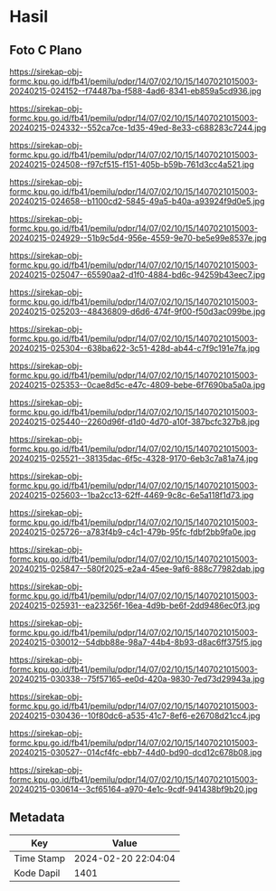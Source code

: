 # Hasil

## Foto C Plano

https://sirekap-obj-formc.kpu.go.id/fb41/pemilu/pdpr/14/07/02/10/15/1407021015003-20240215-024152--f74487ba-f588-4ad6-8341-eb859a5cd936.jpg

https://sirekap-obj-formc.kpu.go.id/fb41/pemilu/pdpr/14/07/02/10/15/1407021015003-20240215-024332--552ca7ce-1d35-49ed-8e33-c688283c7244.jpg

https://sirekap-obj-formc.kpu.go.id/fb41/pemilu/pdpr/14/07/02/10/15/1407021015003-20240215-024508--f97cf515-f151-405b-b59b-761d3cc4a521.jpg

https://sirekap-obj-formc.kpu.go.id/fb41/pemilu/pdpr/14/07/02/10/15/1407021015003-20240215-024658--b1100cd2-5845-49a5-b40a-a93924f9d0e5.jpg

https://sirekap-obj-formc.kpu.go.id/fb41/pemilu/pdpr/14/07/02/10/15/1407021015003-20240215-024929--51b9c5d4-956e-4559-9e70-be5e99e8537e.jpg

https://sirekap-obj-formc.kpu.go.id/fb41/pemilu/pdpr/14/07/02/10/15/1407021015003-20240215-025047--65590aa2-d1f0-4884-bd6c-94259b43eec7.jpg

https://sirekap-obj-formc.kpu.go.id/fb41/pemilu/pdpr/14/07/02/10/15/1407021015003-20240215-025203--48436809-d6d6-474f-9f00-f50d3ac099be.jpg

https://sirekap-obj-formc.kpu.go.id/fb41/pemilu/pdpr/14/07/02/10/15/1407021015003-20240215-025304--638ba622-3c51-428d-ab44-c7f9c191e7fa.jpg

https://sirekap-obj-formc.kpu.go.id/fb41/pemilu/pdpr/14/07/02/10/15/1407021015003-20240215-025353--0cae8d5c-e47c-4809-bebe-6f7690ba5a0a.jpg

https://sirekap-obj-formc.kpu.go.id/fb41/pemilu/pdpr/14/07/02/10/15/1407021015003-20240215-025440--2260d96f-d1d0-4d70-a10f-387bcfc327b8.jpg

https://sirekap-obj-formc.kpu.go.id/fb41/pemilu/pdpr/14/07/02/10/15/1407021015003-20240215-025521--38135dac-6f5c-4328-9170-6eb3c7a81a74.jpg

https://sirekap-obj-formc.kpu.go.id/fb41/pemilu/pdpr/14/07/02/10/15/1407021015003-20240215-025603--1ba2cc13-62ff-4469-9c8c-6e5a118f1d73.jpg

https://sirekap-obj-formc.kpu.go.id/fb41/pemilu/pdpr/14/07/02/10/15/1407021015003-20240215-025726--a783f4b9-c4c1-479b-95fc-fdbf2bb9fa0e.jpg

https://sirekap-obj-formc.kpu.go.id/fb41/pemilu/pdpr/14/07/02/10/15/1407021015003-20240215-025847--580f2025-e2a4-45ee-9af6-888c77982dab.jpg

https://sirekap-obj-formc.kpu.go.id/fb41/pemilu/pdpr/14/07/02/10/15/1407021015003-20240215-025931--ea23256f-16ea-4d9b-be6f-2dd9486ec0f3.jpg

https://sirekap-obj-formc.kpu.go.id/fb41/pemilu/pdpr/14/07/02/10/15/1407021015003-20240215-030012--54dbb88e-98a7-44b4-8b93-d8ac6ff375f5.jpg

https://sirekap-obj-formc.kpu.go.id/fb41/pemilu/pdpr/14/07/02/10/15/1407021015003-20240215-030338--75f57165-ee0d-420a-9830-7ed73d29943a.jpg

https://sirekap-obj-formc.kpu.go.id/fb41/pemilu/pdpr/14/07/02/10/15/1407021015003-20240215-030436--10f80dc6-a535-41c7-8ef6-e26708d21cc4.jpg

https://sirekap-obj-formc.kpu.go.id/fb41/pemilu/pdpr/14/07/02/10/15/1407021015003-20240215-030527--014cf4fc-ebb7-44d0-bd90-dcd12c678b08.jpg

https://sirekap-obj-formc.kpu.go.id/fb41/pemilu/pdpr/14/07/02/10/15/1407021015003-20240215-030614--3cf65164-a970-4e1c-9cdf-941438bf9b20.jpg


## Metadata

| Key        | Value               |
| ---------- | ------------------- |
| Time Stamp | 2024-02-20 22:04:04 |
| Kode Dapil | 1401                |



